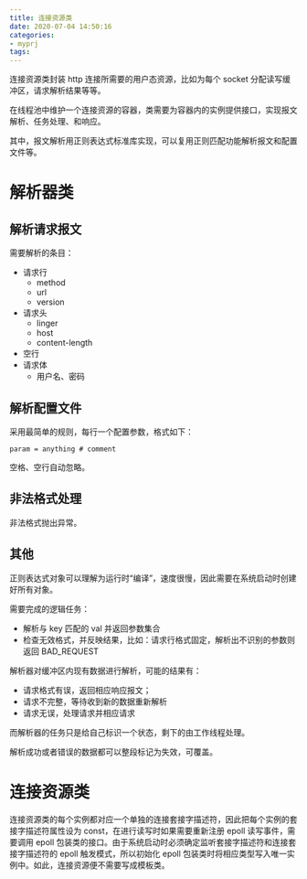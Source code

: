 ```yaml
---
title: 连接资源类
date: 2020-07-04 14:50:16
categories:
- myprj
tags:
---
```


连接资源类封装 http 连接所需要的用户态资源，比如为每个 socket 分配读写缓冲区，请求解析结果等等。

在线程池中维护一个连接资源的容器，类需要为容器内的实例提供接口，实现报文解析、任务处理、和响应。

其中，报文解析用正则表达式标准库实现，可以复用正则匹配功能解析报文和配置文件等。

# 解析器类

## 解析请求报文

需要解析的条目：

- 请求行
  - method
  - url
  - version
- 请求头
  - linger
  - host
  - content-length
- 空行
- 请求体
  - 用户名、密码

## 解析配置文件

采用最简单的规则，每行一个配置参数，格式如下：

```
param = anything # comment
```

空格、空行自动忽略。

## 非法格式处理

非法格式抛出异常。

## 其他

正则表达式对象可以理解为运行时“编译”，速度很慢，因此需要在系统启动时创建好所有对象。

需要完成的逻辑任务：

- 解析与 key 匹配的 val 并返回参数集合
- 检查无效格式，并反映结果，比如：请求行格式固定，解析出不识别的参数则返回 BAD_REQUEST

解析器对缓冲区内现有数据进行解析，可能的结果有：

- 请求格式有误，返回相应响应报文；
- 请求不完整，等待收到新的数据重新解析
- 请求无误，处理请求并相应请求

而解析器的任务只是给自己标识一个状态，剩下的由工作线程处理。

解析成功或者错误的数据都可以整段标记为失效，可覆盖。

# 连接资源类

连接资源类的每个实例都对应一个单独的连接套接字描述符，因此把每个实例的套接字描述符属性设为 const，在进行读写时如果需要重新注册 epoll 读写事件，需要调用 epoll 包装类的接口。由于系统启动时必须确定监听套接字描述符和连接套接字描述符的 epoll 触发模式，所以初始化 epoll 包装类时将相应类型写入唯一实例中。如此，连接资源便不需要写成模板类。